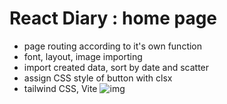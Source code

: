 # React Diary : home page

- page routing according to it's own function
- font, layout, image importing
- import created data, sort by date and scatter
- assign CSS style of button with clsx
- tailwind CSS, Vite
  ![img](https://github.com/pcwadarong/one-bite-react-mission/assets/86795558/eb69a5e7-1d5f-48d4-a1aa-4db5dad836ac)
